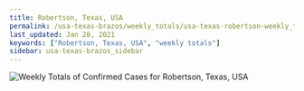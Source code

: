 ```yaml
---
title: Robertson, Texas, USA
permalink: /usa-texas-brazos/weekly_totals/usa-texas-robertson-weekly_totals.html
last_updated: Jan 28, 2021
keywords: ["Robertson, Texas, USA", "weekly totals"]
sidebar: usa-texas-brazos_sidebar
---
```


![Weekly Totals of Confirmed Cases for Robertson, Texas, USA](/covid_tracker/images/graphs/usa-texas-robertson-weekly_totals_graph.png)
